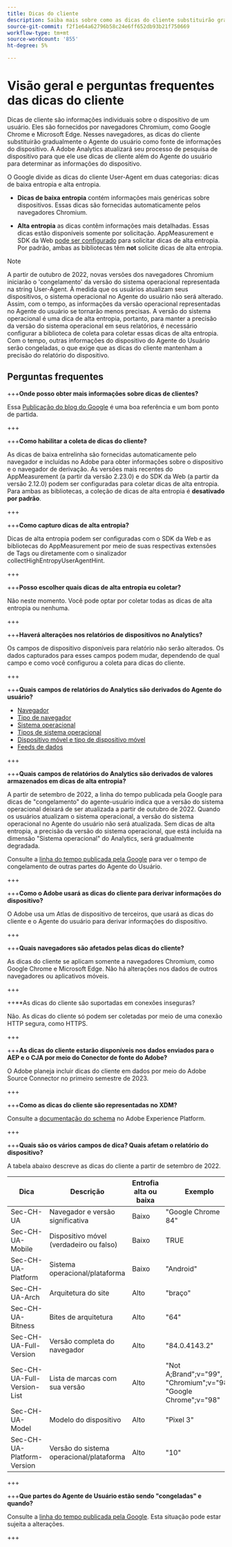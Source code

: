 ```yaml
---
title: Dicas do cliente
description: Saiba mais sobre como as dicas do cliente substituirão gradualmente o Agente do usuário como fonte de informações do dispositivo.
source-git-commit: f2f1e64a62796b58c24e6ff652db93b21f750669
workflow-type: tm+mt
source-wordcount: '855'
ht-degree: 5%

---
```



# Visão geral e perguntas frequentes das dicas do cliente

Dicas de cliente são informações individuais sobre o dispositivo de um usuário. Eles são fornecidos por navegadores Chromium, como Google Chrome e Microsoft Edge. Nesses navegadores, as dicas do cliente substituirão gradualmente o Agente do usuário como fonte de informações do dispositivo. A Adobe Analytics atualizará seu processo de pesquisa de dispositivo para que ele use dicas de cliente além do Agente do usuário para determinar as informações do dispositivo.

O Google divide as dicas do cliente User-Agent em duas categorias: dicas de baixa entropia e alta entropia.

* **Dicas de baixa entropia** contém informações mais genéricas sobre dispositivos. Essas dicas são fornecidas automaticamente pelos navegadores Chromium.

* **Alta entropia** as dicas contêm informações mais detalhadas. Essas dicas estão disponíveis somente por solicitação. AppMeasurement e SDK da Web [pode ser configurado](/help/implement/vars/config-vars/collecthighentropyuseragenthints.md) para solicitar dicas de alta entropia. Por padrão, ambas as bibliotecas têm **not** solicite dicas de alta entropia.

>[!NOTE]
>
>A partir de outubro de 2022, novas versões dos navegadores Chromium iniciarão o &#39;congelamento&#39; da versão do sistema operacional representada na string User-Agent. À medida que os usuários atualizam seus dispositivos, o sistema operacional no Agente do usuário não será alterado. Assim, com o tempo, as informações da versão operacional representadas no Agente do usuário se tornarão menos precisas. A versão do sistema operacional é uma dica de alta entropia, portanto, para manter a precisão da versão do sistema operacional em seus relatórios, é necessário configurar a biblioteca de coleta para coletar essas dicas de alta entropia. Com o tempo, outras informações do dispositivo do Agente do Usuário serão congeladas, o que exige que as dicas do cliente mantenham a precisão do relatório do dispositivo.

## Perguntas frequentes

+++**Onde posso obter mais informações sobre dicas de clientes?**

Essa [Publicação do blog do Google](https://web.dev/user-agent-client-hints/) é uma boa referência e um bom ponto de partida.

+++

+++**Como habilitar a coleta de dicas do cliente?**

As dicas de baixa entrelinha são fornecidas automaticamente pelo navegador e incluídas no Adobe para obter informações sobre o dispositivo e o navegador de derivação. As versões mais recentes do AppMeasurement (a partir da versão 2.23.0) e do SDK da Web (a partir da versão 2.12.0) podem ser configuradas para coletar dicas de alta entropia. Para ambas as bibliotecas, a coleção de dicas de alta entropia é **desativado por padrão**.

+++

+++**Como capturo dicas de alta entropia?**

Dicas de alta entropia podem ser configuradas com o SDK da Web e as bibliotecas do AppMeasurement por meio de suas respectivas extensões de Tags ou diretamente com o sinalizador collectHighEntropyUserAgentHint.

+++

+++**Posso escolher quais dicas de alta entropia eu coletar?**

Não neste momento. Você pode optar por coletar todas as dicas de alta entropia ou nenhuma.

+++

+++**Haverá alterações nos relatórios de dispositivos no Analytics?**

Os campos de dispositivo disponíveis para relatório não serão alterados. Os dados capturados para esses campos podem mudar, dependendo de qual campo e como você configurou a coleta para dicas do cliente.

+++

+++**Quais campos de relatórios do Analytics são derivados do Agente do usuário?**

* [Navegador](https://experienceleague.adobe.com/docs/analytics/components/dimensions/browser.html?lang=en)
* [Tipo de navegador](https://experienceleague.adobe.com/docs/analytics/components/dimensions/browser-type.html?lang=en)
* [Sistema operacional](https://experienceleague.adobe.com/docs/analytics/components/dimensions/operating-systems.html?lang=en)
* [Tipos de sistema operacional](https://experienceleague.adobe.com/docs/analytics/components/dimensions/operating-system-types.html?lang=en)
* [Dispositivo móvel e tipo de dispositivo móvel](https://experienceleague.adobe.com/docs/analytics/components/dimensions/mobile-dimensions.html?lang=en)
* [Feeds de dados](https://experienceleague.adobe.com/docs/analytics/export/analytics-data-feed/data-feed-contents/datafeeds-reference.html?lang=pt-BR)

+++

+++**Quais campos de relatórios do Analytics são derivados de valores armazenados em dicas de alta entropia?**

A partir de setembro de 2022, a linha do tempo publicada pela Google para dicas de &quot;congelamento&quot; do agente-usuário indica que a versão do sistema operacional deixará de ser atualizada a partir de outubro de 2022. Quando os usuários atualizam o sistema operacional, a versão do sistema operacional no Agente do usuário não será atualizada. Sem dicas de alta entropia, a precisão da versão do sistema operacional, que está incluída na dimensão &quot;Sistema operacional&quot; do Analytics, será gradualmente degradada.

Consulte a [linha do tempo publicada pela Google](https://blog.chromium.org/2021/09/user-agent-reduction-origin-trial-and-dates.html) para ver o tempo de congelamento de outras partes do Agente do Usuário.

+++

+++**Como o Adobe usará as dicas do cliente para derivar informações do dispositivo?**

O Adobe usa um Atlas de dispositivo de terceiros, que usará as dicas do cliente e o Agente do usuário para derivar informações do dispositivo.

+++

+++**Quais navegadores são afetados pelas dicas do cliente?**

As dicas do cliente se aplicam somente a navegadores Chromium, como Google Chrome e Microsoft Edge. Não há alterações nos dados de outros navegadores ou aplicativos móveis.

+++

++**As dicas do cliente são suportadas em conexões inseguras?

Não. As dicas do cliente só podem ser coletadas por meio de uma conexão HTTP segura, como HTTPS.

+++

+++**As dicas do cliente estarão disponíveis nos dados enviados para o AEP e o CJA por meio do Conector de fonte do Adobe?**

O Adobe planeja incluir dicas do cliente em dados por meio do Adobe Source Connector no primeiro semestre de 2023.

+++

+++**Como as dicas do cliente são representadas no XDM?**

Consulte a [documentação do schema](https://github.com/adobe/xdm/blob/master/components/datatypes/browserdetails.schema.json#L121) no Adobe Experience Platform.

+++

+++**Quais são os vários campos de dica? Quais afetam o relatório do dispositivo?**

A tabela abaixo descreve as dicas do cliente a partir de setembro de 2022.

| Dica | Descrição | Entrofia alta ou baixa | Exemplo |
| --- | --- | --- | --- | 
| Sec-CH-UA | Navegador e versão significativa | Baixo | &quot;Google Chrome 84&quot; |
| Sec-CH-UA-Mobile | Dispositivo móvel (verdadeiro ou falso) | Baixo | TRUE |
| Sec-CH-UA-Platform | Sistema operacional/plataforma | Baixo | &quot;Android&quot; |
| Sec-CH-UA-Arch | Arquitetura do site | Alto | &quot;braço&quot; |
| Sec-CH-UA-Bitness | Bites de arquitetura | Alto | &quot;64&quot; |
| Sec-CH-UA-Full-Version | Versão completa do navegador | Alto | &quot;84.0.4143.2&quot; |
| Sec-CH-UA-Full-Version-List | Lista de marcas com sua versão | Alto | &quot;Not A;Brand&quot;;v=&quot;99&quot;, &quot;Chromium&quot;;v=&quot;98&quot;, &quot;Google Chrome&quot;;v=&quot;98&quot; |
| Sec-CH-UA-Model | Modelo do dispositivo | Alto | &quot;Pixel 3&quot; |
| Sec-CH-UA-Platform-Version | Versão do sistema operacional/plataforma | Alto | &quot;10&quot; |

+++



+++**Que partes do Agente de Usuário estão sendo &quot;congeladas&quot; e quando?**

Consulte a [linha do tempo publicada pela Google](https://blog.chromium.org/2021/09/user-agent-reduction-origin-trial-and-dates.html). Esta situação pode estar sujeita a alterações.

+++
